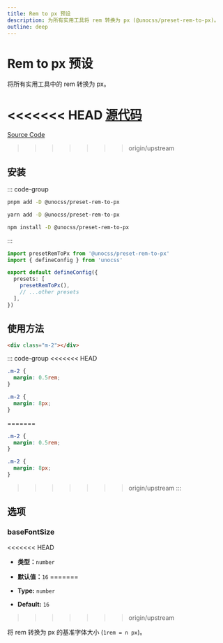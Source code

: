 ```yaml
---
title: Rem to px 预设
description: 为所有实用工具将 rem 转换为 px (@unocss/preset-rem-to-px)。
outline: deep
---
```


# Rem to px 预设

将所有实用工具中的 rem 转换为 px。

<<<<<<< HEAD
[源代码](https://github.com/unocss/unocss/tree/main/packages/preset-rem-to-px)
=======
[Source Code](https://github.com/unocss/unocss/tree/main/packages-presets/preset-rem-to-px)
>>>>>>> origin/upstream

## 安装

::: code-group

```bash [pnpm]
pnpm add -D @unocss/preset-rem-to-px
```

```bash [yarn]
yarn add -D @unocss/preset-rem-to-px
```

```bash [npm]
npm install -D @unocss/preset-rem-to-px
```

:::

```ts [uno.config.ts]
import presetRemToPx from '@unocss/preset-rem-to-px'
import { defineConfig } from 'unocss'

export default defineConfig({
  presets: [
    presetRemToPx(),
    // ...other presets
  ],
})
```

## 使用方法

```html
<div class="m-2"></div>
```

::: code-group
<<<<<<< HEAD
  ```css [无]
  .m-2 {
    margin: 0.5rem;
  }
  ```
  ```css [有]
  .m-2 {
    margin: 8px;
  }
  ```
=======

```css [Without]
.m-2 {
  margin: 0.5rem;
}
```

```css [With]
.m-2 {
  margin: 8px;
}
```

>>>>>>> origin/upstream
:::

## 选项

### baseFontSize
<<<<<<< HEAD
- **类型：**`number`
- **默认值：**`16`
=======

- **Type:** `number`
- **Default:** `16`
>>>>>>> origin/upstream

将 rem 转换为 px 的基准字体大小 (`1rem = n px`)。
